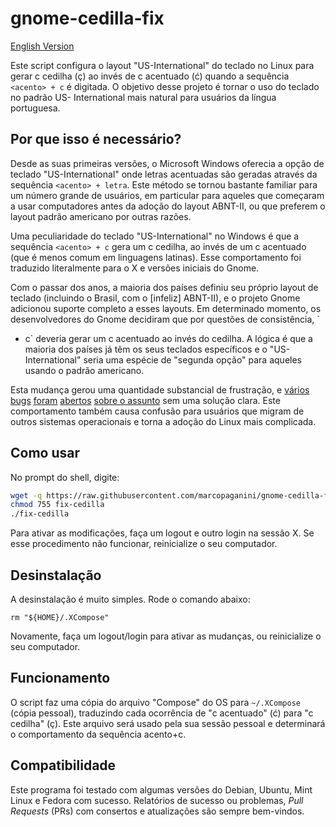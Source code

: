# gnome-cedilla-fix

[English Version](README.md)

Este script configura o layout "US-International" do teclado no Linux para
gerar c cedilha (ç) ao invés de c acentuado (ć) quando a sequência `<acento> +
c` é digitada. O objetivo desse projeto é tornar o uso do teclado no padrão US-
International mais natural para usuários da língua portuguesa.

## Por que isso é necessário?

Desde as suas primeiras versões, o Microsoft Windows oferecia a opção de
teclado "US-International" onde letras acentuadas são geradas através da
sequência `<acento> + letra`. Este método se tornou bastante familiar para um
número grande de usuários, em particular para aqueles que começaram a usar
computadores antes da adoção do layout ABNT-II, ou que preferem o layout padrão
americano por outras razões.

Uma peculiaridade do teclado "US-International" no Windows é que a sequência
`<acento> + c` gera um c cedilha, ao invés de um c acentuado (que é menos comum
em linguagens latinas).  Esse comportamento foi traduzido literalmente para o X
e versões iniciais do Gnome.

Com o passar dos anos, a maioria dos países definiu seu próprio layout de
teclado (incluindo o Brasil, com o [infeliz] ABNT-II), e o projeto Gnome
adicionou suporte completo a esses layouts. Em determinado momento, os
desenvolvedores do Gnome decidiram que por questões de consistência, `<acento>
+ c` deveria gerar um c acentuado ao invés do cedilha.  A lógica é que a
maioria dos países já têm os seus teclados específicos e o "US-International"
seria uma espécie de "segunda opção" para aqueles usando o padrão americano.

Esta mudança gerou uma quantidade substancial de frustração, e
[vários](https://bugs.launchpad.net/ubuntu/+source/ibus/+bug/518056)
[bugs](http://askubuntu.com/questions/363115/how-to-type-latin-small-letter-c-with-cedilla)
[foram](https://ask.fedoraproject.org/en/question/28468/problems-with-letter-c-in-us-international-keyboard-fedora-19/)
[abertos](http://ubuntuforums.org/showthread.php?t=1851918)
[sobre o assunto](http://blog.klauskiwi.com/cedilla-c-symbol-using-american-keyboards-in-linux/)
sem uma solução clara. Este comportamento também causa confusão para usuários que migram de outros sistemas operacionais e torna a adoção do Linux mais complicada.

## Como usar

No prompt do shell, digite:

```bash
wget -q https://raw.githubusercontent.com/marcopaganini/gnome-cedilla-fix/master/fix-cedilla -O fix-cedilla
chmod 755 fix-cedilla
./fix-cedilla
```

Para ativar as modificações, faça um logout e outro login na sessão X. Se esse
procedimento não funcionar, reinicialize o seu computador.

## Desinstalação

A desinstalação é muito simples. Rode o comando abaixo:

```
rm "${HOME}/.XCompose"
```

Novamente, faça um logout/login para ativar as mudanças, ou reinicialize o seu computador.

## Funcionamento

O script faz uma cópia do arquivo "Compose" do OS para `~/.XCompose` (cópia
pessoal), traduzindo cada ocorrência de "c acentuado" (ć) para "c cedilha" (ç).
Este arquivo será usado pela sua sessão pessoal e determinará o comportamento
da sequência acento+c.

## Compatibilidade

Este programa foi testado com algumas versões do Debian, Ubuntu, Mint Linux e
Fedora com sucesso. Relatórios de sucesso ou problemas, _Pull Requests_ (PRs)
com consertos e atualizações são sempre bem-vindos.

